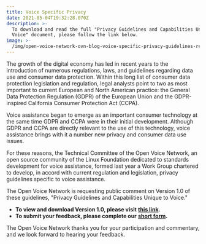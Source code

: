 ```yaml
---
title: Voice Specific Privacy
date: 2021-05-04T19:32:28.070Z
description: >-
  To download and read the full "Privacy Guidelines and Capabilities Unique to
  Voice" document, please follow the link below.
image: >-
  /img/open-voice-network-ovn-blog-voice-specific-privacy-guidelines-review-1.png
---
```

The growth of the digital economy has led in recent years to the introduction of numerous regulations, laws, and guidelines regarding data use and consumer data protection. Within this long list of consumer data protection legislation and regulation, legal analysts point to two as most important to current European and North American practice: the General Data Protection Regulation (GDPR) of the European Union and the GDPR-inspired California Consumer Protection Act (CCPA).

Voice assistance began to emerge as an important consumer technology at the same time GDPR and CCPA were in their initial development. Although GDPR and CCPA are directly relevant to the use of this technology, voice assistance brings with it a number new privacy and consumer data use issues.

For these reasons, the Technical Committee of the Open Voice Network, an open source community of the Linux Foundation dedicated to standards development for voice assistance, formed last year a Work Group chartered to develop, in accord with current regulation and legislation, privacy guidelines specific to voice assistance.

The Open Voice Network is requesting public comment on Version 1.0 of these guidelines, "Privacy Guidelines and Capabilities Unique to Voice."

* **To view and download Version 1.0, please visit** [**this link**](https://drive.google.com/file/d/1eiixAqmOTPk5I84j_MQwPHxJb6XwS00p/view?usp=sharing)**.**
* **To submit your feedback, please complete our** [**short form**](https://docs.google.com/forms/d/e/1FAIpQLSeOENxb_tAATrwnqHEnl1LITl3GniPM5PdBAPbgUF2Y18YzUw/viewform?usp=sf_link)**.**

The Open Voice Network thanks you for your participation and commentary, and we look forward to hearing your feedback.
